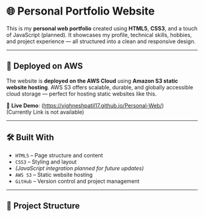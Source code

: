 # 🌐 Personal Portfolio Website

This is my **personal web portfolio** created using **HTML5**, **CSS3**, and a touch of JavaScript (planned). It showcases my profile, technical skills, hobbies, and project experience — all structured into a clean and responsive design.

---

## 🚀 Deployed on AWS

The website is **deployed on the AWS Cloud** using **Amazon S3 static website hosting**. AWS S3 offers scalable, durable, and globally accessible cloud storage — perfect for hosting static websites like this.

🔗 **Live Demo**: (https://vighneshpatil17.github.io/Personal-Web/)  
(Currently Link is not available)

---

## 🛠️ Built With

- `HTML5` – Page structure and content
- `CSS3` – Styling and layout
- *(JavaScript integration planned for future updates)*
- `AWS S3` – Static website hosting
- `GitHub` – Version control and project management

---

## 📁 Project Structure

